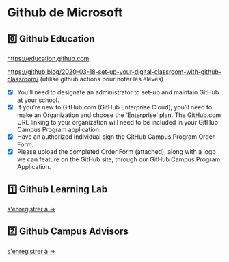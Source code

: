 # Github de Microsoft

## :zero: Github Education

https://education.github.com

https://github.blog/2020-03-18-set-up-your-digital-classroom-with-github-classroom/ (utilise github actions pour noter les élèves)


- [x] You'll need to designate an administrator to set-up and maintain GitHub at your school.
- [x] If you’re new to GitHub.com (GitHub Enterprise Cloud), you’ll need to make an Organization and choose the ‘Enterprise’ plan. 
      The GitHub.com URL linking to your organization will need to be included in your GitHub Campus Program application.
- [x] Have an authorized individual sign the GitHub Campus Program Order Form.
- [x] Please upload the completed Order Form (attached), along with a logo we can feature on the GitHub site, 
      through our GitHub Campus Program Application.

## :one: Github Learning Lab

[s'enregistrer à => ](1.Github-Learning-Lab/0.Installation)


## :two: Github Campus Advisors

[s'enregistrer à => ](1.Github-Learning-Lab/0.Installation)

